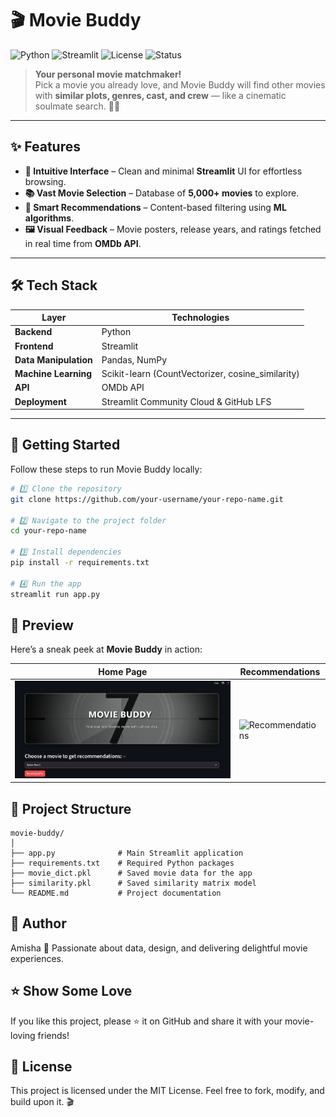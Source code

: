 # 🎬 Movie Buddy

![Python](https://img.shields.io/badge/Python-3.8%2B-blue.svg)
![Streamlit](https://img.shields.io/badge/Frontend-Streamlit-red)
![License](https://img.shields.io/badge/License-MIT-green.svg)
![Status](https://img.shields.io/badge/Status-Active-success.svg)

> **Your personal movie matchmaker!**  
> Pick a movie you already love, and Movie Buddy will find other movies with **similar plots, genres, cast, and crew** — like a cinematic soulmate search. 💖🍿  

---

## ✨ Features

- **🎯 Intuitive Interface** – Clean and minimal **Streamlit** UI for effortless browsing.  
- **📚 Vast Movie Selection** – Database of **5,000+ movies** to explore.  
- **🧠 Smart Recommendations** – Content-based filtering using **ML algorithms**.  
- **🖼️ Visual Feedback** – Movie posters, release years, and ratings fetched in real time from **OMDb API**.  

---

## 🛠 Tech Stack

| Layer                | Technologies |
|----------------------|--------------|
| **Backend**          | Python |
| **Frontend**         | Streamlit |
| **Data Manipulation**| Pandas, NumPy |
| **Machine Learning** | Scikit-learn (CountVectorizer, cosine_similarity) |
| **API**              | OMDb API |
| **Deployment**       | Streamlit Community Cloud & GitHub LFS |

---

## 🚀 Getting Started

Follow these steps to run Movie Buddy locally:

```bash
# 1️⃣ Clone the repository
git clone https://github.com/your-username/your-repo-name.git

# 2️⃣ Navigate to the project folder
cd your-repo-name

# 3️⃣ Install dependencies
pip install -r requirements.txt

# 4️⃣ Run the app
streamlit run app.py
```
## 📸 Preview

Here’s a sneak peek at **Movie Buddy** in action:  

| Home Page | Recommendations |
|-----------|-----------------|
| ![Home Page](asset/home.png) | ![Recommendations](asset/recommendations.png) |


## 📂 Project Structure

```plaintext
movie-buddy/
│
├── app.py              # Main Streamlit application
├── requirements.txt    # Required Python packages
├── movie_dict.pkl      # Saved movie data for the app
├── similarity.pkl      # Saved similarity matrix model
└── README.md           # Project documentation
```

## 👤 Author
Amisha
💌 Passionate about data, design, and delivering delightful movie experiences.


## ⭐ Show Some Love
If you like this project, please ⭐ it on GitHub and share it with your movie-loving friends!


## 📜 License
This project is licensed under the MIT License.
Feel free to fork, modify, and build upon it. 🎬



